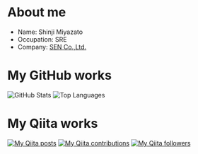 # About me

- Name: Shinji Miyazato
- Occupation: SRE
- Company: [SEN Co.,Ltd.](https://sencorp.co.jp)

# My GitHub works

![GitHub Stats](https://github-readme-stats.vercel.app/api?username=miyaz&count_private=true&show_icons=true&theme=buefy)
![Top Languages](https://github-readme-stats.vercel.app/api/top-langs/?username=miyaz&layout=compact&theme=buefy)

# My Qiita works

[![My Qiita posts](https://qiita-badge.apiapi.app/s/miyaz/posts.svg)](http://qiita.com/miyaz) [![My Qiita contributions](https://qiita-badge.apiapi.app/s/miyaz/contributions.svg)](http://qiita.com/miyaz) [![My Qiita followers](https://qiita-badge.apiapi.app/s/miyaz/followers.svg)](http://qiita.com/miyaz)
